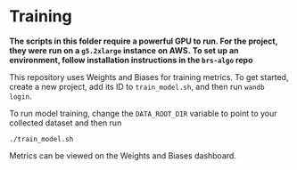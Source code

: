 # Training

**The scripts in this folder require a powerful GPU to run. For the project, they were run on a `g5.2xlarge` instance on AWS.**
**To set up an environment, follow installation instructions in the `brs-algo` repo**

This repository uses Weights and Biases for training metrics. To get started, create a new project, add its ID to `train_model.sh`, and then run `wandb login`.

To run model training, change the `DATA_ROOT_DIR` variable to point to your collected dataset and then run
```
./train_model.sh
```

Metrics can be viewed on the Weights and Biases dashboard.


